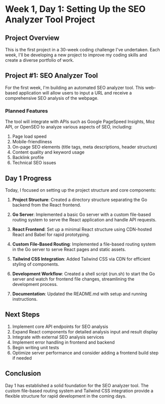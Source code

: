# Week 1, Day 1: Setting Up the SEO Analyzer Tool Project

## Project Overview

This is the first project in a 30-week coding challenge I've undertaken. Each week, I'll be developing a new project to improve my coding skills and create a diverse portfolio of work.

## Project #1: SEO Analyzer Tool

For the first week, I'm building an automated SEO analyzer tool. This web-based application will allow users to input a URL and receive a comprehensive SEO analysis of the webpage.

### Planned Features

The tool will integrate with APIs such as Google PageSpeed Insights, Moz API, or OpenSEO to analyze various aspects of SEO, including:

1. Page load speed
2. Mobile-friendliness
3. On-page SEO elements (title tags, meta descriptions, header structure)
4. Content quality and keyword usage
5. Backlink profile
6. Technical SEO issues

## Day 1 Progress

Today, I focused on setting up the project structure and core components:

1. **Project Structure**: Created a directory structure separating the Go backend from the React frontend.

2. **Go Server**: Implemented a basic Go server with a custom file-based routing system to serve the React application and handle API requests.

3. **React Frontend**: Set up a minimal React structure using CDN-hosted React and Babel for rapid prototyping.

4. **Custom File-Based Routing**: Implemented a file-based routing system in the Go server to serve React pages and static assets.

5. **Tailwind CSS Integration**: Added Tailwind CSS via CDN for efficient styling of components.

6. **Development Workflow**: Created a shell script (run.sh) to start the Go server and watch for frontend file changes, streamlining the development process.

7. **Documentation**: Updated the README.md with setup and running instructions.

## Next Steps

1. Implement core API endpoints for SEO analysis
2. Expand React components for detailed analysis input and result display
3. Integrate with external SEO analysis services
4. Implement error handling in frontend and backend
5. Begin writing unit tests
6. Optimize server performance and consider adding a frontend build step if needed

## Conclusion

Day 1 has established a solid foundation for the SEO analyzer tool. The custom file-based routing system and Tailwind CSS integration provide a flexible structure for rapid development in the coming days.
